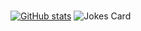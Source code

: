 ### 

[![GitHub stats](https://github-readme-stats.vercel.app/api?username=arayofcode)](https://github.com/anuraghazra/github-readme-stats)
![Jokes Card](https://readme-jokes.vercel.app/api)
